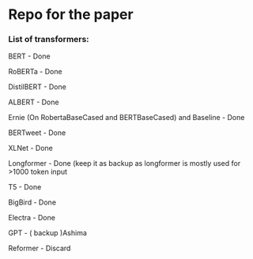 # Repo for the paper

### List of transformers:


BERT - Done


RoBERTa - Done 


DistilBERT - Done


ALBERT - Done


Ernie (On RobertaBaseCased and BERTBaseCased) and Baseline - Done


BERTweet - Done


XLNet - Done


Longformer - Done (keep it as backup as longformer is mostly used for >1000 token input


T5 - Done


BigBird - Done


Electra - Done


GPT - ( backup )Ashima


Reformer - Discard





